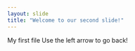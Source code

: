 ```yaml
---
layout: slide
title: "Welcome to our second slide!"
---
```

My first file
Use the left arrow to go back!
